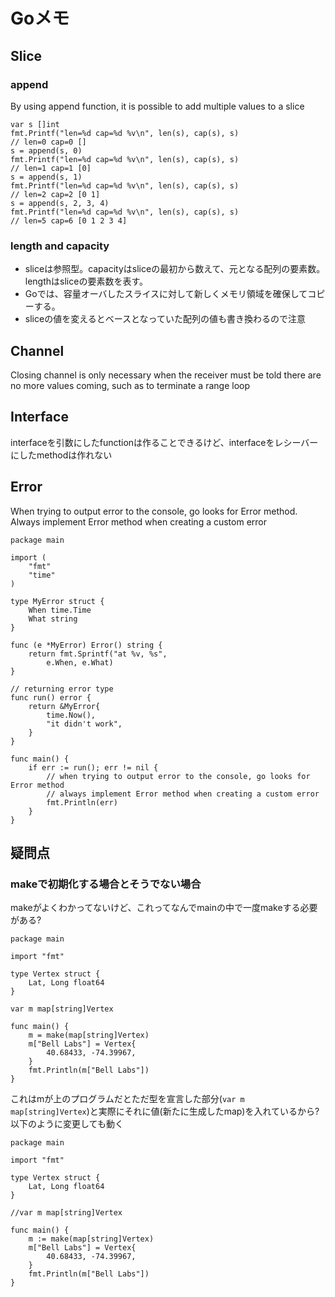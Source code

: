 # Goメモ
## Slice
### append
By using append function, it is possible to add multiple values to a slice

```
var s []int
fmt.Printf("len=%d cap=%d %v\n", len(s), cap(s), s)
// len=0 cap=0 []
s = append(s, 0)
fmt.Printf("len=%d cap=%d %v\n", len(s), cap(s), s)
// len=1 cap=1 [0]
s = append(s, 1)
fmt.Printf("len=%d cap=%d %v\n", len(s), cap(s), s)
// len=2 cap=2 [0 1]
s = append(s, 2, 3, 4)
fmt.Printf("len=%d cap=%d %v\n", len(s), cap(s), s)
// len=5 cap=6 [0 1 2 3 4]
```

### length and capacity
- sliceは参照型。capacityはsliceの最初から数えて、元となる配列の要素数。lengthはsliceの要素数を表す。
- Goでは、容量オーバしたスライスに対して新しくメモリ領域を確保してコピーする。
- sliceの値を変えるとベースとなっていた配列の値も書き換わるので注意

## Channel
Closing channel is only necessary when the receiver must be told there are no more values coming, such as to terminate a range loop

## Interface
interfaceを引数にしたfunctionは作ることできるけど、interfaceをレシーバーにしたmethodは作れない

## Error
When trying to output error to the console, go looks for Error method. Always implement Error method when creating a custom error

```
package main

import (
	"fmt"
	"time"
)

type MyError struct {
	When time.Time
	What string
}

func (e *MyError) Error() string {
	return fmt.Sprintf("at %v, %s",
		e.When, e.What)
}

// returning error type
func run() error {
	return &MyError{
		time.Now(),
		"it didn't work",
	}
}

func main() {
	if err := run(); err != nil {
		// when trying to output error to the console, go looks for Error method
		// always implement Error method when creating a custom error
		fmt.Println(err)
	}
}
```

## 疑問点
### makeで初期化する場合とそうでない場合
makeがよくわかってないけど、これってなんでmainの中で一度makeする必要がある?

```
package main

import "fmt"

type Vertex struct {
	Lat, Long float64
}

var m map[string]Vertex

func main() {
	m = make(map[string]Vertex)
	m["Bell Labs"] = Vertex{
		40.68433, -74.39967,
	}
	fmt.Println(m["Bell Labs"])
}
```

これはmが上のプログラムだとただ型を宣言した部分(`var m map[string]Vertex`)と実際にそれに値(新たに生成したmap)を入れているから? 以下のように変更しても動く

```
package main

import "fmt"

type Vertex struct {
	Lat, Long float64
}

//var m map[string]Vertex

func main() {
	m := make(map[string]Vertex)
	m["Bell Labs"] = Vertex{
		40.68433, -74.39967,
	}
	fmt.Println(m["Bell Labs"])
}
```

